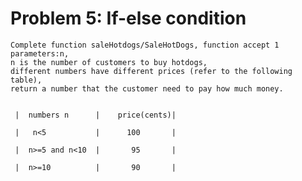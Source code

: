 # Problem 5: If-else condition
    Complete function saleHotdogs/SaleHotDogs, function accept 1 parameters:n, 
    n is the number of customers to buy hotdogs, 
    different numbers have different prices (refer to the following table), 
    return a number that the customer need to pay how much money.


     |  numbers n      |    price(cents)|

     |   n<5           |      100       |

     |  n>=5 and n<10  |       95       |

     |  n>=10          |       90       |

